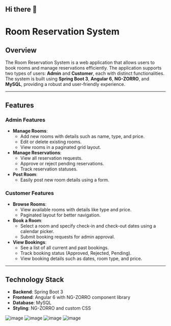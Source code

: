 ## Hi there 👋

# Room Reservation System

## Overview

The Room Reservation System is a web application that allows users to book rooms and manage reservations efficiently. The application supports two types of users: **Admin** and **Customer**, each with distinct functionalities. The system is built using **Spring Boot 3**, **Angular 6**, **NG-ZORRO**, and **MySQL**, providing a robust and user-friendly experience.

---

## Features

### Admin Features
- **Manage Rooms**:
  - Add new rooms with details such as name, type, and price.
  - Edit or delete existing rooms.
  - View rooms in a paginated grid layout.
- **Manage Reservations**:
  - View all reservation requests.
  - Approve or reject pending reservations.
  - Track reservation statuses.
- **Post Room**:
  - Easily post new room details using a form.

### Customer Features
- **Browse Rooms**:
  - View available rooms with details like type and price.
  - Paginated layout for better navigation.
- **Book a Room**:
  - Select a room and specify check-in and check-out dates using a calendar picker.
  - Submit booking requests for admin approval.
- **View Bookings**:
  - See a list of all current and past bookings.
  - Track booking status (Approved, Rejected, Pending).
  - View booking details such as dates, room type, and price.

---

## Technology Stack
- **Backend**: Spring Boot 3
- **Frontend**: Angular 6 with NG-ZORRO component library
- **Database**: MySQL
- **Styling**: NG-ZORRO and custom CSS

![image](https://github.com/user-attachments/assets/be38d11a-283b-41b5-a506-551a81b61dfd)
![image](https://github.com/user-attachments/assets/64e0551d-4036-4d79-84b1-1069c941b5ea)
![image](https://github.com/user-attachments/assets/b9d09ec3-7eac-44b6-b908-f75ba73db02c)
![image](https://github.com/user-attachments/assets/c4cf4744-cb91-42bf-bead-0ca30ddbacd1)



